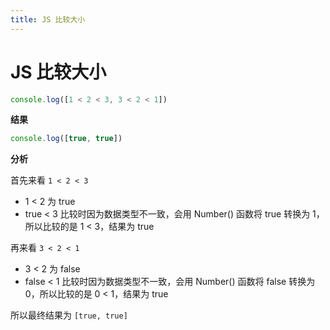 ```yaml
---
title: JS 比较大小
---
```


# JS 比较大小

```js
console.log([1 < 2 < 3, 3 < 2 < 1])
```

**结果**
```js
console.log([true, true])
```

**分析**

首先来看 `1 < 2 < 3`
 - 1 < 2 为 true
 - true < 3 比较时因为数据类型不一致，会用 Number() 函数将 true 转换为 1，所以比较的是 1 < 3，结果为 true

再来看 `3 < 2 < 1`
 - 3 < 2 为 false
 - false < 1 比较时因为数据类型不一致，会用 Number() 函数将 false 转换为 0，所以比较的是 0 < 1，结果为 true

所以最终结果为 `[true, true]`
